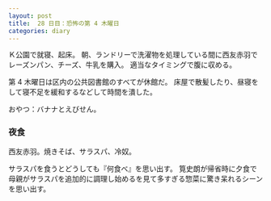 ```yaml
---
layout: post
title:  28 日目：恐怖の第 4 木曜日
categories: diary
---
```


Ｋ公園で就寝、起床。
朝、ランドリーで洗濯物を処理している間に西友赤羽でレーズンパン、チーズ、牛乳を購入。
適当なタイミングで腹に収める。

第 4 木曜日は区内の公共図書館のすべてが休館だ。
床屋で散髪したり、昼寝をして寝不足を緩和するなどして時間を潰した。

おやつ：バナナとえびせん。

### 夜食

西友赤羽。焼きそば、サラスパ、冷奴。

サラスパを食うとどうしても『何食べ』を思い出す。
筧史朗が帰省時に夕食で母親がサラスパを追加的に調理し始めるを見て多すぎる惣菜に驚き呆れるシーンを思い出す。
